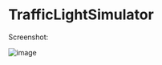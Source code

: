 # TrafficLightSimulator

Screenshot:

![image](https://github.com/rantalaofficial/TrafficLightSimulator/assets/33716618/b326e9dd-ac4b-46d4-86a6-9cb8edfca704)
